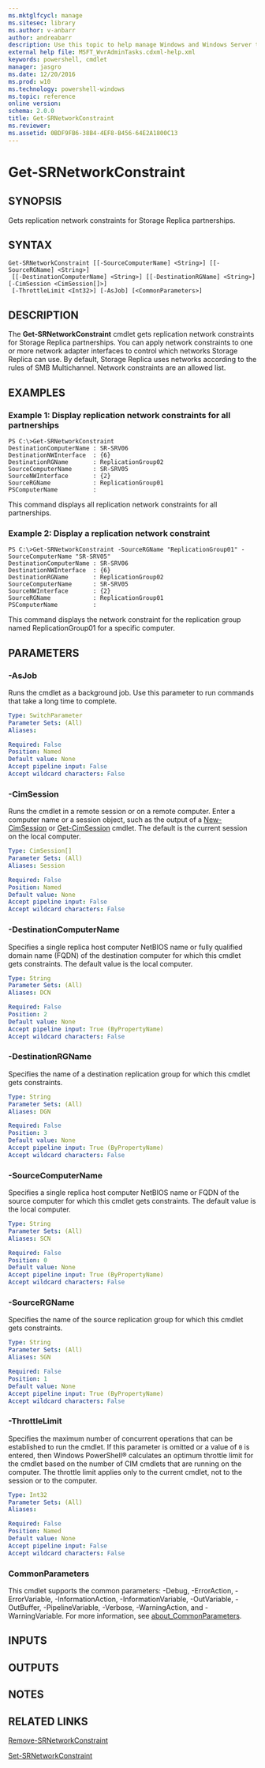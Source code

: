```yaml
---
ms.mktglfcycl: manage
ms.sitesec: library
ms.author: v-anbarr
author: andreabarr
description: Use this topic to help manage Windows and Windows Server technologies with Windows PowerShell.
external help file: MSFT_WvrAdminTasks.cdxml-help.xml
keywords: powershell, cmdlet
manager: jasgro
ms.date: 12/20/2016
ms.prod: w10
ms.technology: powershell-windows
ms.topic: reference
online version: 
schema: 2.0.0
title: Get-SRNetworkConstraint
ms.reviewer:
ms.assetid: 0BDF9FB6-38B4-4EF8-B456-64E2A1800C13
---
```


# Get-SRNetworkConstraint

## SYNOPSIS
Gets replication network constraints for Storage Replica partnerships.

## SYNTAX

```
Get-SRNetworkConstraint [[-SourceComputerName] <String>] [[-SourceRGName] <String>]
 [[-DestinationComputerName] <String>] [[-DestinationRGName] <String>] [-CimSession <CimSession[]>]
 [-ThrottleLimit <Int32>] [-AsJob] [<CommonParameters>]
```

## DESCRIPTION
The **Get-SRNetworkConstraint** cmdlet gets replication network constraints for Storage Replica partnerships.
You can apply network constraints to one or more network adapter interfaces to control which networks Storage Replica can use.
By default, Storage Replica uses networks according to the rules of SMB Multichannel.
Network constraints are an allowed list.

## EXAMPLES

### Example 1: Display replication network constraints for all partnerships
```
PS C:\>Get-SRNetworkConstraint
DestinationComputerName : SR-SRV06
DestinationNWInterface  : {6}
DestinationRGName       : ReplicationGroup02
SourceComputerName      : SR-SRV05
SourceNWInterface       : {2}
SourceRGName            : ReplicationGroup01
PSComputerName          :
```

This command displays all replication network constraints for all partnerships.

### Example 2: Display a replication network constraint
```
PS C:\>Get-SRNetworkConstraint -SourceRGName "ReplicationGroup01" -SourceComputerName "SR-SRV05" 
DestinationComputerName : SR-SRV06
DestinationNWInterface  : {6}
DestinationRGName       : ReplicationGroup02
SourceComputerName      : SR-SRV05
SourceNWInterface       : {2}
SourceRGName            : ReplicationGroup01
PSComputerName          :
```

This command displays the network constraint for the replication group named ReplicationGroup01 for a specific computer.

## PARAMETERS

### -AsJob
Runs the cmdlet as a background job. Use this parameter to run commands that take a long time to complete.

```yaml
Type: SwitchParameter
Parameter Sets: (All)
Aliases: 

Required: False
Position: Named
Default value: None
Accept pipeline input: False
Accept wildcard characters: False
```

### -CimSession
Runs the cmdlet in a remote session or on a remote computer.
Enter a computer name or a session object, such as the output of a [New-CimSession](http://go.microsoft.com/fwlink/p/?LinkId=227967) or [Get-CimSession](http://go.microsoft.com/fwlink/p/?LinkId=227966) cmdlet.
The default is the current session on the local computer.

```yaml
Type: CimSession[]
Parameter Sets: (All)
Aliases: Session

Required: False
Position: Named
Default value: None
Accept pipeline input: False
Accept wildcard characters: False
```

### -DestinationComputerName
Specifies a single replica host computer NetBIOS name or fully qualified domain name (FQDN) of the destination computer for which this cmdlet gets constraints.
The default value is the local computer.

```yaml
Type: String
Parameter Sets: (All)
Aliases: DCN

Required: False
Position: 2
Default value: None
Accept pipeline input: True (ByPropertyName)
Accept wildcard characters: False
```

### -DestinationRGName
Specifies the name of a destination replication group for which this cmdlet gets constraints.

```yaml
Type: String
Parameter Sets: (All)
Aliases: DGN

Required: False
Position: 3
Default value: None
Accept pipeline input: True (ByPropertyName)
Accept wildcard characters: False
```

### -SourceComputerName
Specifies a single replica host computer NetBIOS name or FQDN of the source computer for which this cmdlet gets constraints.
The default value is the local computer.

```yaml
Type: String
Parameter Sets: (All)
Aliases: SCN

Required: False
Position: 0
Default value: None
Accept pipeline input: True (ByPropertyName)
Accept wildcard characters: False
```

### -SourceRGName
Specifies the name of the source replication group for which this cmdlet gets constraints.

```yaml
Type: String
Parameter Sets: (All)
Aliases: SGN

Required: False
Position: 1
Default value: None
Accept pipeline input: True (ByPropertyName)
Accept wildcard characters: False
```

### -ThrottleLimit
Specifies the maximum number of concurrent operations that can be established to run the cmdlet.
If this parameter is omitted or a value of `0` is entered, then Windows PowerShell® calculates an optimum throttle limit for the cmdlet based on the number of CIM cmdlets that are running on the computer.
The throttle limit applies only to the current cmdlet, not to the session or to the computer.

```yaml
Type: Int32
Parameter Sets: (All)
Aliases: 

Required: False
Position: Named
Default value: None
Accept pipeline input: False
Accept wildcard characters: False
```

### CommonParameters
This cmdlet supports the common parameters: -Debug, -ErrorAction, -ErrorVariable, -InformationAction, -InformationVariable, -OutVariable, -OutBuffer, -PipelineVariable, -Verbose, -WarningAction, and -WarningVariable. For more information, see [about_CommonParameters](http://go.microsoft.com/fwlink/?LinkID=113216).

## INPUTS

## OUTPUTS

## NOTES

## RELATED LINKS

[Remove-SRNetworkConstraint](./Remove-SRNetworkConstraint.md)

[Set-SRNetworkConstraint](./Set-SRNetworkConstraint.md)

